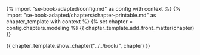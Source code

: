 <frontmatter>
{% import "se-book-adapted/config.md" as config with context %}
{% import "se-book-adapted/chapters/chapter-printable.md" as chapter_template with context %}
{% set chapter = config.chapters.modeling %}
{{ chapter_template.add_front_matter(chapter) }}
</frontmatter>

{{ chapter_template.show_chapter("../../book/", chapter) }}